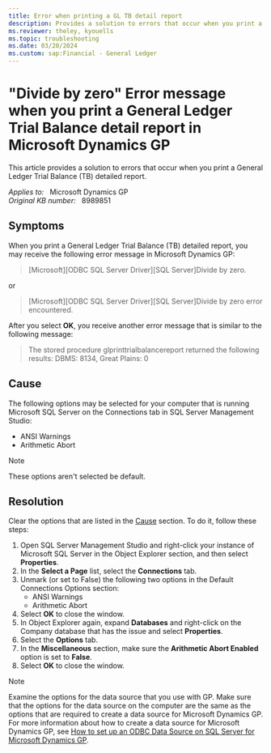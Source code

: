 ```yaml
---
title: Error when printing a GL TB detail report
description: Provides a solution to errors that occur when you print a General Ledger Trial Balance (TB) detailed report.
ms.reviewer: theley, kyouells
ms.topic: troubleshooting
ms.date: 03/20/2024
ms.custom: sap:Financial - General Ledger
---
```

# "Divide by zero" Error message when you print a General Ledger Trial Balance detail report in Microsoft Dynamics GP

This article provides a solution to errors that occur when you print a General Ledger Trial Balance (TB) detailed report.

_Applies to:_ &nbsp; Microsoft Dynamics GP  
_Original KB number:_ &nbsp; 8989851

## Symptoms

When you print a General Ledger Trial Balance (TB) detailed report, you may receive the following error message in Microsoft Dynamics GP:

> [Microsoft][ODBC SQL Server Driver][SQL Server]Divide by zero.

or

> [Microsoft][ODBC SQL Server Driver][SQL Server]Divide by zero error encountered.

After you select **OK**, you receive another error message that is similar to the following message:

> The stored procedure glprinttrialbalancereport returned the following results: DBMS: 8134, Great Plains: 0

## Cause

The following options may be selected for your computer that is running Microsoft SQL Server on the Connections tab in SQL Server Management Studio:

- ANSI Warnings
- Arithmetic Abort

> [!NOTE]
> These options aren't selected be default.

## Resolution

Clear the options that are listed in the [Cause](#cause) section. To do it, follow these steps:

1. Open SQL Server Management Studio and right-click your instance of Microsoft SQL Server in the Object Explorer section, and then select **Properties**.  
2. In the **Select a Page** list, select the **Connections** tab.  
3. Unmark (or set to False) the following two options in the Default Connections Options section:
    - ANSI Warnings
    - Arithmetic Abort
4. Select **OK** to close the window.  
5. In Object Explorer again, expand **Databases** and right-click on the Company database that has the issue and select **Properties**.  
6. Select the **Options** tab.  
7. In the **Miscellaneous** section, make sure the **Arithmetic Abort Enabled** option is set to **False**.  
8. Select **OK** to close the window.  

> [!NOTE]
> Examine the options for the data source that you use with GP. Make sure that the options for the data source on the computer are the same as the options that are required to create a data source for Microsoft Dynamics GP. For more information about how to create a data source for Microsoft Dynamics GP, see [How to set up an ODBC Data Source on SQL Server for Microsoft Dynamics GP](https://support.microsoft.com/help/870416).
